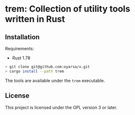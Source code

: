 # trem: Collection of utility tools written in Rust

## Installation

Requirements:
- Rust 1.78

```bash
> git clone git@github.com:oyarsa/x.git
> cargo install --path trem
```

The tools are available under the `trem` executable.

## License

This project is licensed under the GPL version 3 or later.
